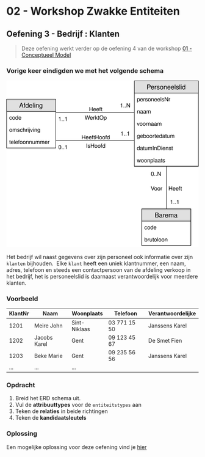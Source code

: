 # 02 - Workshop Zwakke Entiteiten

## Oefening 3 - Bedrijf : Klanten
> Deze oefening werkt verder op de oefening 4 van de workshop [01 - Conceptueel Model](../../01-conceptueel_model/exercises/exercise-4.md)

### Vorige keer eindigden we met het volgende schema
<img src="../../01-conceptueel_model/solutions/exercise-4.svg">

Het bedrijf wil naast gegevens over zijn personeel ook informatie over zijn `klanten` bijhouden. ​
Elke `klant` heeft een uniek klantnummer, een naam, adres, telefoon en steeds een contactpersoon van de afdeling verkoop in het bedrijf, het is personeelslid is daarnaast verantwoordelijk voor meerdere klanten.

### Voorbeeld
| KlantNr 	| Naam         	| Woonplaats   	| Telefoon     	| Verantwoordelijke 	|
|---------	|--------------	|--------------	|--------------	|-------------------	|
| 1201    	| Meire John   	| Sint-Niklaas 	| 03 771 15 50 	| Janssens Karel    	|
| 1202    	| Jacobs Karel 	| Gent         	| 09 123 45 67 	| De Smet Fien      	|
| 1203    	| Beke Marie   	| Gent         	| 09 235 56 56 	| Janssens Karel    	|
| ...     	| ...          	| ...          	|              	|                   	|

### Opdracht
1. Breid het ERD schema uit.
2. Vul de **attribuuttypes** voor de `entiteitstypes` aan
3. Teken de **relaties** in beide richtingen
4. Teken de **kandidaatsleutels**

### Oplossing
Een mogelijke oplossing voor deze oefening vind je [hier](../solutions/exercise-3.md)
